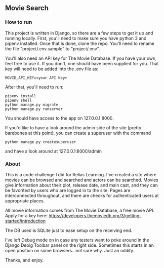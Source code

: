## Movie Search 

### How to run

This project is written in Django, so there are a few steps to get it up and running locally.  First, you'll need to make sure you have python 3 and pipenv installed.  Once that is done, clone the repo.  You'll need to rename the file "project/.env.sample" to "project/.env".

You'll also need an API key for The Movie Database.  If you have your own, feel free to use it.  If you don't, one should have been supplied for you.  That key will need to be added into the .env file as:

    MOVIE_API_KEY=<your API key>

After that, you'll need to run:

    pipenv install
    pipenv shell
    python manage.py migrate
    python manage.py runserver

You should have access to the app on 127.0.0.1:8000.

If you'd like to have a look around the admin side of the site (pretty barebones at this point), you can create a superuser with the command

    python manage.py createsuperuser

and have a look around at 127.0.0.1:8000/admin


### About

This is a code challenge I did for Relias Learning.  I've created a site where movies can be browsed and searched and actors can be searched.  Movies give information about their plot, release date, and main cast, and they can be favorited by users who are logged in to the site.  Pages are interconnected throughout, and there are checks for authenticated users at appropriate places.  

All movie information comes from The Movie Database, a free movie API.  Apply for a key here:  https://developers.themoviedb.org/3/getting-started/introduction

The DB used is SQLite just to ease setup on the receiving end.  

I've left Debug mode on in case any testers want to poke around in the Django Debig Toolbar panel on the right side.  Sometimes this starts in an open position on some browsers...not sure why.  Just an oddity.

Thanks, and enjoy.
